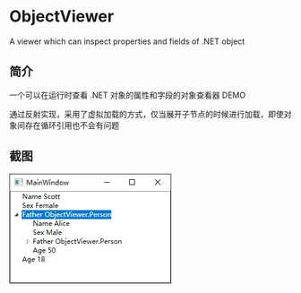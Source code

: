 # ObjectViewer
A viewer which can inspect properties and fields of .NET object

## 简介
一个可以在运行时查看 .NET 对象的属性和字段的对象查看器 DEMO

通过反射实现，采用了虚拟加载的方式，仅当展开子节点的时候进行加载，即使对象间存在循环引用也不会有问题

## 截图
![](Images/screenshoot_0.jpg)
